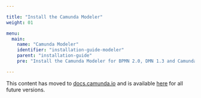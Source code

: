 ```yaml
---

title: "Install the Camunda Modeler"
weight: 01

menu:
  main:
    name: "Camunda Modeler"
    identifier: "installation-guide-modeler"
    parent: "installation-guide"
    pre: "Install the Camunda Modeler for BPMN 2.0, DMN 1.3 and Camunda Forms"

---
```


This content has moved to [docs.camunda.io](https://docs.camunda.io/) and is available [here](https://docs.camunda.io/docs/components/modeler/camunda-modeler/install-the-modeler/) for all future versions.